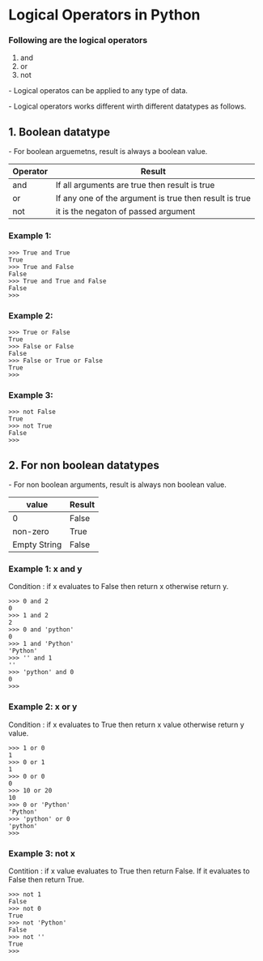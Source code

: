  # Logical Operators in Python

### Following are the logical operators

1. and
2. or
3. not

\- Logical operatos can be applied to any type of data.

\- Logical operators works different wirth different datatypes as follows.

## 1. Boolean datatype
\- For boolean arguemetns, result is always a boolean value.

Operator|Result
--------|--------
and| If all arguments are true then result is true
or|If any one of the argument is true then result is true
not| it is the negaton of passed argument

### Example 1:
```
>>> True and True
True
>>> True and False
False
>>> True and True and False
False
>>> 
```

### Example 2:
```
>>> True or False
True
>>> False or False
False
>>> False or True or False
True
>>> 
```

### Example 3:
```
>>> not False
True
>>> not True
False
>>> 
```

## 2. For non boolean datatypes

\- For non boolean arguments, result is always non boolean value.

value|Result
-----|-----
0|False
non-zero|True
Empty String|False

### Example 1: x and y
Condition : if x evaluates to False then return x otherwise return y.
```
>>> 0 and 2
0
>>> 1 and 2
2
>>> 0 and 'python'
0
>>> 1 and 'Python'
'Python'
>>> '' and 1
''
>>> 'python' and 0
0
>>> 
```

### Example 2: x or y
Condition : if x evaluates to True then return x value otherwise return y value.
```
>>> 1 or 0
1
>>> 0 or 1
1
>>> 0 or 0
0
>>> 10 or 20
10
>>> 0 or 'Python'
'Python'
>>> 'python' or 0
'python'
>>> 
```

### Example 3:  not x
Contition : if x value evaluates to True then return False. If it evaluates to False then return True.
```
>>> not 1
False
>>> not 0
True
>>> not 'Python'
False
>>> not ''
True
>>> 
```